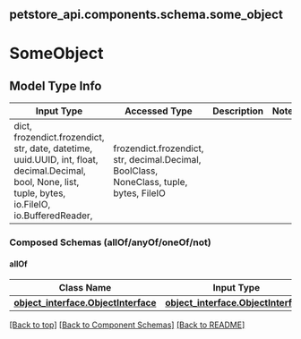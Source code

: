 <a name="top"></a>
## petstore_api.components.schema.some_object
# SomeObject

## Model Type Info
Input Type | Accessed Type | Description | Notes
------------ | ------------- | ------------- | -------------
dict, frozendict.frozendict, str, date, datetime, uuid.UUID, int, float, decimal.Decimal, bool, None, list, tuple, bytes, io.FileIO, io.BufferedReader,  | frozendict.frozendict, str, decimal.Decimal, BoolClass, NoneClass, tuple, bytes, FileIO |  | 

### Composed Schemas (allOf/anyOf/oneOf/not)
#### allOf
Class Name | Input Type | Accessed Type | Description | Notes
------------- | ------------- | ------------- | ------------- | -------------
[**object_interface.ObjectInterface**](object_interface.ObjectInterface.md) | [**object_interface.ObjectInterface**](object_interface.ObjectInterface.md) | [**object_interface.ObjectInterface**](object_interface.ObjectInterface.md) |  | 

[[Back to top]](#top) [[Back to Component Schemas]](../../../README.md#Component-Schemas) [[Back to README]](../../../README.md)